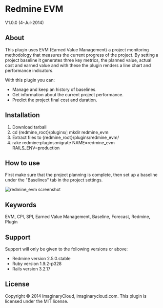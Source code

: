 # Redmine EVM

V1.0.0 (4-Jul-2014)


## About

This plugin uses EVM (Earned Value Management) a project monitoring methodology that measures the current progress of the project. By setting a project baseline it generates three key metrics, the planned value, actual cost and earned value and with these the plugin renders a line chart and performance indicators.

With this plugin you can:
* Manage and keep an history of baselines.
* Get information about the current project performance.
* Predict the project final cost and duration.

## Installation

1. Download tarball
2. cd {redmine_root}/plugins/; mkdir redmine_evm
3. Extract files to {redmine_root}/plugins/redmine_evm/
4. rake redmine:plugins:migrate NAME=redmine_evm RAILS_ENV=production

## How to use

First make sure that the project planning is complete, then set up a baseline under the "Baselines" tab in the project settings.

![redmine_evm screenshot](https://raw.githubusercontent.com/imaginary-cloud/redmine_evm/master/screenshot.png)

## Keywords

EVM, CPI, SPI, Earned Value Management, Baseline, Forecast, Redmine, Plugin

## Support

Support will only be given to the following versions or above:

* Redmine version                2.5.0.stable
* Ruby version                   1.9.2-p328
* Rails version                  3.2.17

## License

Copyright © 2014 ImaginaryCloud, imaginarycloud.com. This plugin is licensed under the MIT license.

